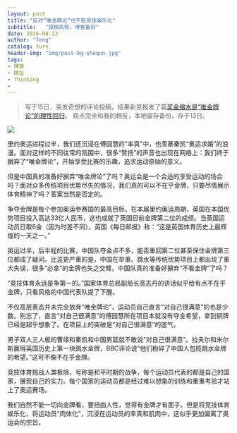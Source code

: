 ```yaml
---
layout: post
title: "反对“唯金牌论”也不能竞技娱乐化"
subtitle:   "投稿失败，博客备份"
date: 2016-08-13
author: "Teng"
catalog: ture
header-img: "img/post-bg-shequn.jpg"
tags:
- 博客
- 瞎扯
- Thinking
- 
---
```


> 写于15日，突发奇想的评论投稿，结果新京报发了篇[奖金缩水是“唯金牌论”的理性回归](http://www.bjnews.com.cn/opinion/2016/08/17/413653.html)。
> 观点完全和我的相反，本地留存备份，存于13日。

  ![](http://7xtgob.com1.z0.glb.clouddn.com/16-8-17/37358612.jpg)
  
里约奥运进程过半，我们还沉浸在傅园慧的"率真"中，也羡慕秦凯“奥运求婚”的浪漫。面对这样的不同往常的氛围中，很多“赞扬”的声音也出现在网络上：我们终于摒弃了“唯金牌论”，开始享受比赛的乐趣，追求运动原始的意义。
	
但是中国真的准备好摒弃“唯金牌论”了吗？奥运会是一个合适的享受运动的场合吗？面对众多传统项目优势尽失的情况，我们真的可以不在乎金牌，只要尽情展示体育精神了吗？答案当然是否定的。
	
	
争夺金牌是每个参加奥运参赛国的最高目标。在本届里约奥运周期，英国在本国优势项目投入高达33亿人民币，这也成就了英国目前金牌第二位的成绩。当英国运动员日取6金（因为时差不同），英国《每日邮报》称：“这是英国体育历史上最辉煌的一天之一。”
	
	
奥运过半，后半程的比赛，中国队夺金点不多，能否重回第二位甚至保住金牌第三位都成了疑问。比这更严重的是，中国在举重、跳水等传统优势项目上都出现了重大失误，很多“必拿”的金牌也失之交臂。中国队真的准备好摒弃“不看金牌”了吗？
	
	
“竞技体育永远是争第一的。”国家体育总局副局长高志丹的讲话似乎给有点不在乎金牌，只看风格的中国代表队提了下醒。
	
不仅高层表态并未完全放弃“唯金牌论”，运动员自己直言“对自己很满意”的也是少数。别忘了，直言“对自己很满意”的傅园慧所在项目本就没有夺金希望，拿到铜牌已经是超乎想象了。在项目上的突破是“对自己很满意”的底气。
	
男子双人三人板的曹缘和秦凯和中国男篮就不敢说“对自己很满意”。拉夫尔和米尔斯赢得英国历史上第一块跳水金牌，BBC评论说“他们粉碎了中国人包揽跳水金牌的希望。”这可不像不在乎金牌。
	
竞技体育挑战人类极限，号称是和平时期的战争，每个运动员代表的都是自己的国家，展现自己的实力。每个国家的运动员都是经过难以想象的训练和重重考验才站上了奥运赛场。

我们自然不能一切向金牌看，要扭曲人性，觉得有金牌才有面子。但是将竞技体育娱乐化，将运动员“肉体化”，沉浸在运动员的率真和肌肉中，这似乎更加偏离了奥运会的宗旨。
	
